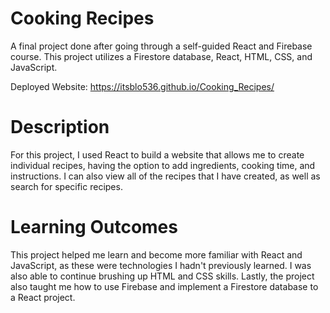 # Cooking Recipes

A final project done after going through a self-guided React and Firebase course. This project utilizes a Firestore database, React, HTML, CSS, and JavaScript.

Deployed Website: https://itsblo536.github.io/Cooking_Recipes/

# Description
For this project, I used React to build a website that allows me to create individual recipes, having the option to add ingredients, cooking time, and instructions. I can also view all of the recipes that I have created, as well as search for specific recipes.

# Learning Outcomes
This project helped me learn and become more familiar with React and JavaScript, as these were technologies I hadn't previously learned. I was also able to continue brushing up HTML and CSS skills. Lastly, the project also taught me how to use Firebase and implement a Firestore database to a React project.
